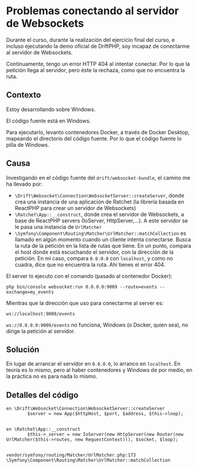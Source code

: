 # Problemas conectando al servidor de Websockets

Durante el curso, durante la realización del ejercicio final del curso, e incluso
ejecutando la demo oficial de DriftPHP, soy incapaz de conectarme al servidor
de Websockets.

Continuamente, tengo un error HTTP 404 al intentar conectar. Por lo que la
petición llega al servidor, pero éste la rechaza, como que no encuentra la
ruta.

## Contexto

Estoy desarrollando sobre Windows.

El código fuente está en Windows.

Para ejecutarlo, levanto contenedores Docker, a través de Docker Desktop, mapeando
el directorio del código fuente. Por lo que el código fuente lo pilla de
Windows.

## Causa

Investigando en el código fuente del `drift/websocket-bundle`, el camino me
ha llevado por:

- `\Drift\Websocket\Connection\WebsocketServer::createServer`, donde crea una
instancia de una aplicación de Ratchet (la librería basada en ReactPHP para
crear un servidor de Websockets)
- `\Ratchet\App::__construct`, donde crea el servidor de Websockets, a base
de ReactPHP servers (IoServer, HttpServer,...). A este servidor se le pasa
una instancia de `UrlMatcher`
- `\Symfony\Component\Routing\Matcher\UrlMatcher::matchCollection` es llamado
en algún momento cuando un cliente intenta conectarse. Busca la ruta de la
petición en la lista de rutas que tiene. En un punto, compara el host donde 
está escuchando el servidor, con la dirección de la petición. En mi caso,
compara `0.0.0.0` con `localhost`, y como no cuadra, dice que no encuentra la
ruta. Ahí tienes el error 404.

El server lo ejecuto con el comando (pasado al contenedor Docker):

```
php bin/console websocket:run 0.0.0.0:9009 --route=events --exchange=my_events
```

Mientras que la dirección que uso para conectarme al server es:

```
ws://localhost:9009/events
```

`ws://0.0.0.0:9009/events` no funciona, Windows (o Docker, quien sea), no
dirige la petición al servidor.

## Solución

En lugar de arrancar el servidor en `0.0.0.0`, lo arranco en `localhost`. En
teoría es lo mismo, pero al haber contenedores y Windows de por medio, en la
práctica no es para nada lo mismo.

## Detalles del código

```
en \Drift\Websocket\Connection\WebsocketServer::createServer
        $server = new App($httpHost, $port, $address, $this->loop);


en \Ratchet\App::__construct
        $this->_server = new IoServer(new HttpServer(new Router(new UrlMatcher($this->routes, new RequestContext))), $socket, $loop);


vendor/symfony/routing/Matcher/UrlMatcher.php:173
\Symfony\Component\Routing\Matcher\UrlMatcher::matchCollection
```
